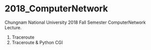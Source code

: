 # 2018_ComputerNetwork
Chungnam National University 2018 Fall Semester ComputerNetwork Lecture.

1. Traceroute
2. Traceroute & Python CGI
